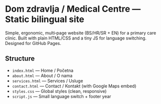 # Dom zdravlja / Medical Centre — Static bilingual site

Simple, ergonomic, multi‑page website (BS/HR/SR + EN) for a primary care clinic. Built with plain HTML/CSS and a tiny JS for language switching. Designed for GitHub Pages.

## Structure

- `index.html` — Home / Početna
- `about.html` — About / O nama
- `services.html` — Services / Usluge
- `contact.html` — Contact / Kontakt (with Google Maps embed)
- `styles.css` — Global styles (clean, responsive)
- `script.js` — Small language switch + footer year